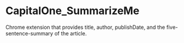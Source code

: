 # CapitalOne_SummarizeMe
Chrome extension that provides title, author, publishDate, and the five-sentence-summary of the article. 
